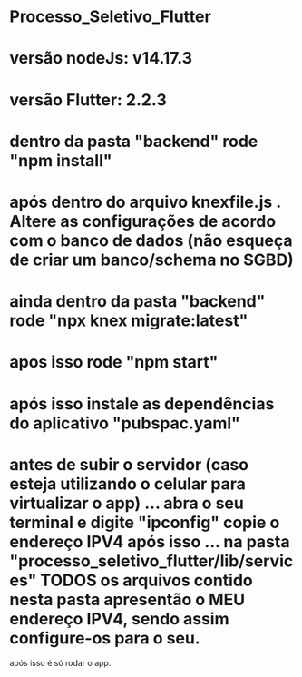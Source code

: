 # Processo_Seletivo_Flutter
# versão nodeJs: v14.17.3
# versão Flutter: 2.2.3
# dentro da pasta "backend" rode "npm install"
# após dentro do arquivo knexfile.js . Altere as configurações de acordo com o banco de dados (não esqueça de criar um banco/schema no SGBD)
# ainda dentro da pasta "backend" rode "npx knex migrate:latest"  
# apos isso rode "npm start"
 # após isso instale as dependências do aplicativo "pubspac.yaml" 

# antes de subir o servidor (caso esteja utilizando o celular para virtualizar o app) ... abra o seu terminal e digite "ipconfig" copie o endereço IPV4 após isso ... na pasta "processo_seletivo_flutter/lib/services" TODOS os arquivos contido nesta pasta apresentão o MEU endereço IPV4, sendo assim configure-os para o seu.
após isso é só rodar o app.
